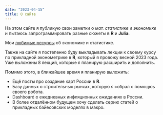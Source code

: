 ```yaml
---
date: "2023-04-15"
title: О сайте
---
```


На этом сайте я публикую свои заметки о *мат. статистике* и *экономике* и пытаюсь запрограммировать разные сюжеты в **R** и **Julia**.

Мои [любимые ресурсы](https://econisfun.netlify.app/blog/resources/) об экономике и статистике.

Также на сайте я постепенно буду выкладывать лекции к своему курсу по прикладной эконометрике в **R**, который я провожу весной 2023 года. Уже выложены 8 лекций, которые я планирую расширить и дополнить.

Помимо этого, в ближайшее время я планирую выложить:

* Ещё посты про создание карт России в **R**.
* Базу данных о строительных рынках, которую я собрал с помощюь своего робота.
* Dashboard о ежедневных инфляционных ожиданиях в России.
* В более отдалённом будущем хочу сделать серию статей о прикладных байесовских моделях в макро.